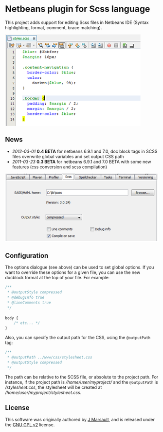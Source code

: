 # Netbeans plugin for Scss language

This project adds support for editing Scss files in Netbeans IDE (Syntax highlighting, format, comment, brace matching).

![Example code](/images/styles.png)
## News

* *2012-03-01* **0.4 BETA** for netbeans 6.9.1 and 7.0, doc block tags in SCSS files overwrite global variables and set output CSS path
* *2011-03-23* **0.3 BETA** for netbeans 6.9.1 and 7.0 BETA with some new features (css conversion and scss compilation)

![Options dialogue](/images/options.png)

## Configuration

The options dialogue (see above) can be used to set global options. If you want to override these options for a given file, you can use the new docblock format at the top of your file. For example:

```css
/**
 * @outputStyle compressed
 * @debugInfo true
 * @lineComments true
 */ 

body {
	/* etc... */
}
```

Also, you can specify the output path for the CSS, using the `@outputPath` tag:

```css
/**
 * @outputPath ../www/css/stylesheet.css
 * @outputStyle compressed
 */
```

The path can be relative to the SCSS file, or absolute to the project path. For instance, if the project path is */home/user/myproject/* and the `@outputPath` is */stylesheet.css*, the stylesheet will be created at */home/user/myproject/stylesheet.css*.

## License

This software was originally authored by [J Marsault], and is released under the [GNU GPL v2] license.

[J Marsault]: jeremy.marsault@gmail.com
[GNU GPL v2]: http://www.gnu.org/licenses/old-licenses/gpl-2.0.html
